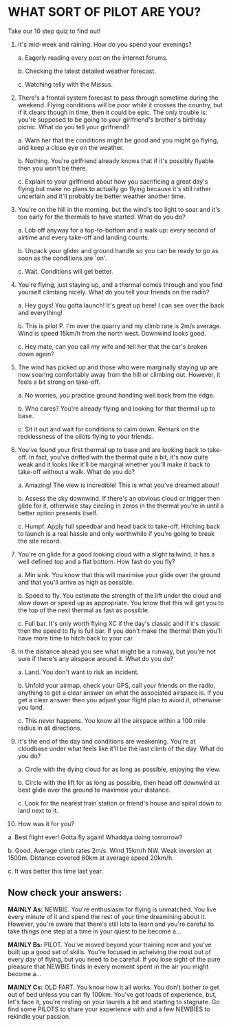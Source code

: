 WHAT SORT OF PILOT ARE YOU?
===========================

Take our 10 step quiz to find out!

1. It's mid-week and raining. How do you spend your evenings?

   a. Eagerly reading every post on the internet forums.

   b. Checking the latest detailed weather forecast.

   c. Watching telly with the Missus.

2. There's a frontal system forecast to pass through sometime during the weekend. Flying conditions will be poor while it crosses the country, but if it clears though in time, then it could be epic. The only trouble is: you're supposed to be going to your girlfriend's brother's birthday picnic. What do you tell your girlfriend?

   a. Warn her that the conditions might be good and you might go flying, and keep a close eye on the weather.

   b. Nothing. You're girlfriend already knows that if it's possibly flyable then you won't be there.

   c. Explain to your girlfriend about how you sacrificing a great day's flying but make no plans to actually go flying because it's still rather uncertain and it'll probably be better weather another time.

3. You're on the hill in the morning, but the wind's too light to soar and it's too early for the thermals to have started. What do you do?

   a. Lob off anyway for a top-to-bottom and a walk up: every second of airtime and every take-off and landing counts.

   b. Unpack your glider and ground handle so you can be ready to go as soon as the conditions are `on'.

   c. Wait. Conditions will get better.

4. You're flying, just staying up, and a thermal comes through and you find yourself climbing nicely. What do you tell your friends on the radio?

   a. Hey guys! You gotta launch! It's great up here! I can see over the back and everything!

   b. This is pilot P. I'm over the quarry and my climb rate is 2m/s average. Wind is speed 15km/h from the north west. Downwind looks good.

   c. Hey mate, can you call my wife and tell her that the car's broken down again?

5. The wind has picked up and those who were marginally staying up are now soaring comfortably away from the hill or climbing out. However, it feels a bit strong on take-off.

   a. No worries, you practice ground handling well back from the edge.

   b. Who cares? You're already flying and looking for that thermal up to base.

   c. Sit it out and wait for conditions to calm down. Remark on the recklessness of the pilots flying to your friends.

6. You've found your first thermal up to base and are looking back to take-off. In fact, you've drifted with the thermal quite a bit, it's now quite weak and it looks like it'll be marginal whether you'll make it back to take-off without a walk. What do you do?

   a. Amazing! The view is incredible! This is what you've dreamed about!

   b. Assess the sky downwind. If there's an obvious cloud or trigger then glide for it, otherwise stay circling in zeros in the thermal you're in until a better option presents itself.

   c. Humpf. Apply full speedbar and head back to take-off. Hitching back to launch is a real hassle and only worthwhile if you're going to break the site record.

7. You're on glide for a good looking cloud with a slight tailwind. It has a well defined top and a flat bottom. How fast do you fly?

   a. Min sink. You know that this will maximise your glide over the ground and that you'll arrive as high as possible.

   b. Speed to fly. You estimate the strength of the lift under the cloud and slow down or speed up as appropriate. You know that this will get you to the top of the next thermal as fast as possible.

   c. Full bar. It's only worth flying XC if the day's classic and if it's classic then the speed to fly is full bar. If you don't make the thermal then you'll have more time to hitch back to your car.

8. In the distance ahead you see what might be a runway, but you're not sure if there's any airspace around it. What do you do?

   a. Land. You don't want to risk an incident.

   b. Unfold your airmap, check your GPS, call your friends on the radio, anything to get a clear answer on what the associated airspace is. If you get a clear answer then you adjust your flight plan to avoid it, otherwise you land.

   c. This never happens. You know all the airspace within a 100 mile radius in all directions.

9. It's the end of the day and conditions are weakening. You're at cloudbase under what feels like it'll be the last climb of the day. What do you do?

   a. Circle with the dying cloud for as long as possible, enjoying the view.

   b. Circle with the lift for as long as possible, then head off downwind at best glide over the ground to maximise your distance.

   c. Look for the nearest train station or friend's house and spiral down to land next to it.

10. How was it for you?

   a. Best flight ever! Gotta fly again! Whaddya doing tomorrow?

   b. Good. Average climb rates 2m/s. Wind 15km/h NW. Weak inversion at 1500m. Distance covered 60km at average speed 20km/h.

   c. It was better this time last year.

Now check your answers:
-----------------------

**MAINLY As:** NEWBIE. You're enthusiasm for flying is unmatched. You live every minute of it and spend the rest of your time dreamining about it. However, you're aware that there's still lots to learn and you're careful to take things one step at a time in your quest to be become a...

**MAINLY Bs:** PILOT. You've moved beyond your training now and you've built up a good set of skills. You're focused in acheiving the most out of every day of flying, but you need to be careful. If you lose sight of the pure pleasure that NEWBIE finds in every moment spent in the air you might become a...

**MAINLY Cs:** OLD FART. You know how it all works. You don't bother to get out of bed unless you can fly 100km. You've got loads of experience, but, let's face it, you're resting on your laurels a bit and starting to stagnate. Go find some PILOTS to share your experience with and a few NEWBIES to rekindle your passion.
